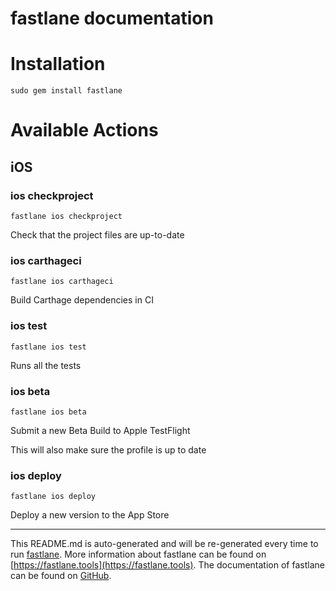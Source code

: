 fastlane documentation
================
# Installation
```
sudo gem install fastlane
```
# Available Actions
## iOS
### ios checkproject
```
fastlane ios checkproject
```
Check that the project files are up-to-date
### ios carthageci
```
fastlane ios carthageci
```
Build Carthage dependencies in CI
### ios test
```
fastlane ios test
```
Runs all the tests
### ios beta
```
fastlane ios beta
```
Submit a new Beta Build to Apple TestFlight

This will also make sure the profile is up to date
### ios deploy
```
fastlane ios deploy
```
Deploy a new version to the App Store

----

This README.md is auto-generated and will be re-generated every time to run [fastlane](https://fastlane.tools).
More information about fastlane can be found on [https://fastlane.tools](https://fastlane.tools).
The documentation of fastlane can be found on [GitHub](https://github.com/fastlane/fastlane/tree/master/fastlane).
